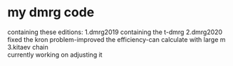 # my dmrg code 
containing these editions:
1.dmrg2019
containing the t-dmrg 
2.dmrg2020  
fixed the kron problem-improved the efficiency-can calculate with large m
3.kitaev chain  
currently working on adjusting  it
 
